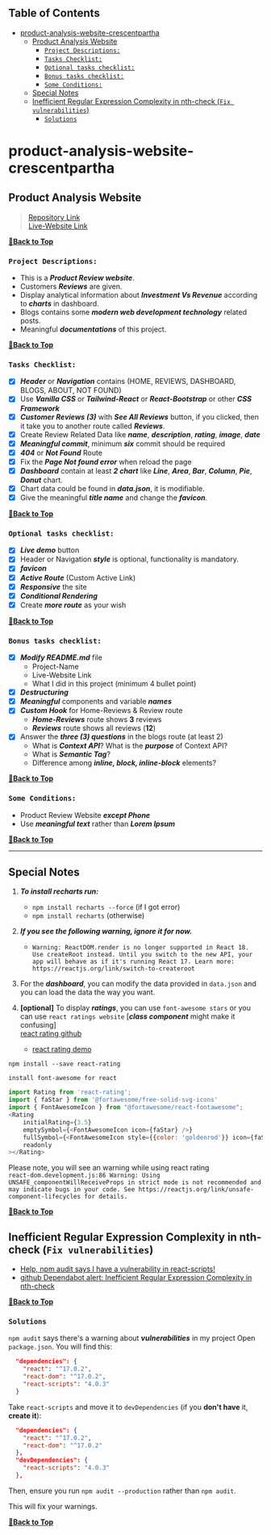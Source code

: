 Table of Contents
---

- [product-analysis-website-crescentpartha](#product-analysis-website-crescentpartha)
  - [Product Analysis Website](#product-analysis-website)
    - [`Project Descriptions:`](#project-descriptions)
    - [`Tasks Checklist:`](#tasks-checklist)
    - [`Optional tasks checklist:`](#optional-tasks-checklist)
    - [`Bonus tasks checklist:`](#bonus-tasks-checklist)
    - [`Some Conditions:`](#some-conditions)
  - [Special Notes](#special-notes)
  - [Inefficient Regular Expression Complexity in nth-check (`Fix vulnerabilities`)](#inefficient-regular-expression-complexity-in-nth-check-fix-vulnerabilities)
    - [`Solutions`](#solutions)

# product-analysis-website-crescentpartha

## Product Analysis Website

> [Repository Link](https://github.com/programming-hero-web-course-4/product-analysis-website-crescentpartha "Product Analysis Website - Assignment 09 | Client-Side Code") <br> [Live-Website Link](https://product-analysis-website-crescentpartha.netlify.app/ "Product Analysis Website - Assignment 09 | Live-Website")

**[🔼Back to Top](#table-of-contents)**

### `Project Descriptions:`
- This is a ___Product Review website___.
- Customers ___Reviews___ are given.
- Display analytical information about ___Investment Vs Revenue___ according to ___charts___ in dashboard.
- Blogs contains some ___modern web development technology___ related posts.
- Meaningful ___documentations___ of this project.

**[🔼Back to Top](#table-of-contents)**

### `Tasks Checklist:`
- [x] ___Header___ or ___Navigation___ contains (HOME, REVIEWS, DASHBOARD, BLOGS, ABOUT, NOT FOUND)
- [x] Use ___Vanilla CSS___ or ___Tailwind-React___ or ___React-Bootstrap___ or other ___CSS Framework___
- [x] ___Customer Reviews (3)___ with ___See All Reviews___ button, if you clicked, then it take you to another route called ___Reviews___.
- [x] Create Review Related Data like ___name___, ___description___, ___rating___, ___image___, ___date___
- [x] ___Meaningful commit___, minimum ___six___ commit should be required
- [x] ___404___ or ___Not Found___ Route
- [x] Fix the ___Page Not found error___ when reload the page
- [x] ___Dashboard___ contain at least ___2 chart___ like ___Line___, ___Area___, ___Bar___, ___Column___, ___Pie___, ___Donut___ chart.
- [x] Chart data could be found in ___data.json___, it is modifiable.
- [x] Give the meaningful ___title name___ and change the ___favicon___.

**[🔼Back to Top](#table-of-contents)**

### `Optional tasks checklist:`
- [x] ___Live demo___ button 
- [x] Header or Navigation ___style___ is optional, functionality is mandatory.
- [x] ___favicon___
- [x] ___Active Route___ (Custom Active Link)
- [x] ___Responsive___ the site
- [x] ___Conditional Rendering___
- [x] Create ___more route___ as your wish

**[🔼Back to Top](#table-of-contents)**

### `Bonus tasks checklist:`
- [x] ___Modify README.md___ file 
  - Project-Name
  - Live-Website Link
  - What I did in this project (minimum 4 bullet point)
- [x] ___Destructuring___
- [x] ___Meaningful___ components and variable ___names___
- [x] ___Custom Hook___ for Home-Reviews & Review route
  - ___Home-Reviews___ route shows __3__ reviews
  - ___Reviews___ route shows all reviews (__12__)
- [x] Answer the ___three (3) questions___ in the blogs route (at least 2)
  - What is ___Context API___? What is the ___purpose___ of Context API?
  - What is ___Semantic Tag___?
  - Difference among ___inline, block, inline-block___ elements?

**[🔼Back to Top](#table-of-contents)**

### `Some Conditions:`
- Product Review Website ___except Phone___
- Use ___meaningful text___ rather than ___Lorem Ipsum___

**[🔼Back to Top](#table-of-contents)**

---

## Special Notes

1. ___To install recharts run:___

   - `npm install recharts --force` (if I got error)
   - `npm install recharts` (otherwise)

2. ___If you see the following warning, ignore it for now.___

   - `Warning: ReactDOM.render is no longer supported in React 18. Use createRoot instead. Until you switch to the new API, your app will behave as if it's running React 17. Learn more: https://reactjs.org/link/switch-to-createroot`

3. For the ___dashboard___, you can modify the data provided in `data.json` and you can load the data the way you want. 

4. __[optional]__ To display ___ratings___, you can use `font-awesome stars` or you can use `react ratings website` [___class component___ might make it confusing] <br> [react rating github](https://github.com/dreyescat/react-rating)
   - [react rating demo](https://dreyescat.github.io/react-rating/)

``` Terminal
npm install --save react-rating
```

``` Terminal
install font-awesome for react
```

``` JavaScript
import Rating from 'react-rating';
import { faStar } from '@fortawesome/free-solid-svg-icons'
import { FontAwesomeIcon } from "@fortawesome/react-fontawesome";
<Rating
    initialRating={3.5}
    emptySymbol={<FontAwesomeIcon icon={faStar} />}
    fullSymbol={<FontAwesomeIcon style={{color: 'goldenrod'}} icon={faStar} />}
    readonly
></Rating>
```

Please note, you will see an warning while using react rating <br> 
`react-dom.development.js:86 Warning: Using UNSAFE_componentWillReceiveProps in strict mode is not recommended and may indicate bugs in your code. See https://reactjs.org/link/unsafe-component-lifecycles for details.`

**[🔼Back to Top](#table-of-contents)**

## Inefficient Regular Expression Complexity in nth-check (`Fix vulnerabilities`)

- [Help, npm audit says I have a vulnerability in react-scripts!](https://github.com/facebook/create-react-app/issues/11174 "facebook/create-react-app - github")
- [github Dependabot alert: Inefficient Regular Expression Complexity in nth-check](https://stackoverflow.com/questions/71282206/github-dependabot-alert-inefficient-regular-expression-complexity-in-nth-check "stackoverflow.com")

**[🔼Back to Top](#table-of-contents)**

### `Solutions`

`npm audit` says there's a warning about ___vulnerabilities___ in my project
Open `package.json`. You will find this:

``` JSON
  "dependencies": {
    "react": "^17.0.2",
    "react-dom": "^17.0.2",
    "react-scripts": "4.0.3"
  }
```

Take `react-scripts` and move it to `devDependencies` (if you **don't have** it, **create it**):

``` JSON
  "dependencies": {
    "react": "^17.0.2",
    "react-dom": "^17.0.2"
  },
  "devDependencies": {
    "react-scripts": "4.0.3"
  },
```

Then, ensure you run `npm audit --production` rather than `npm audit`.

This will fix your warnings.

**[🔼Back to Top](#table-of-contents)**
